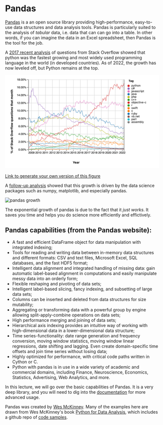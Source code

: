 # Pandas

[Pandas](http://pandas.pydata.org/) is a an open source library providing high-performance, easy-to-use data structures and data analysis tools. Pandas is particularly suited to the analysis of _tabular_ data, i.e. data that can can go into a table. In other words, if you can imagine the data in an Excel spreadsheet, then Pandas is the tool for the job.

A [2017 recent analysis](https://stackoverflow.blog/2017/09/06/incredible-growth-python/) of questions from Stack Overflow showed that python was the fastest growing and most widely used programming language in the world (in developed countries).
As of 2022, the growth has now leveled off, but Python remains at the top.

![python growth](../images/trends.png)

[Link to generate your own version of this figure](https://insights.stackoverflow.com/trends?tags=java%2Cc%2Cc%2B%2B%2Cpython%2Cc%23%2Cvb.net%2Cjavascript%2Cassembly%2Cphp%2Cperl%2Cruby%2Cvb%2Cswift%2Cr%2Cobjective-c)

A [follow-up analysis](https://149351115.v2.pressablecdn.com/wp-content/uploads/2017/09/related_tags_over_time-1-2000x2000.png) showed that this growth is driven by the data science packages such as numpy, matplotlib, and especially pandas.

![pandas growth](https://149351115.v2.pressablecdn.com/wp-content/uploads/2017/09/related_tags_over_time-1-2000x2000.png)

The exponential growth of pandas is due to the fact that it _just works_. It saves you time and helps you do science more efficiently and effictively.

## Pandas capabilities (from the Pandas website):

* A fast and efficient DataFrame object for data manipulation with integrated indexing;
* Tools for reading and writing data between in-memory data structures and different formats: CSV and text files, Microsoft Excel, SQL databases, and the fast HDF5 format;
* Intelligent data alignment and integrated handling of missing data: gain automatic label-based alignment in computations and easily manipulate messy data into an orderly form;
* Flexible reshaping and pivoting of data sets;
* Intelligent label-based slicing, fancy indexing, and subsetting of large data sets;
* Columns can be inserted and deleted from data structures for size mutability;
* Aggregating or transforming data with a powerful group by engine allowing split-apply-combine operations on data sets;
* High performance merging and joining of data sets;
* Hierarchical axis indexing provides an intuitive way of working with high-dimensional data in a lower-dimensional data structure;
* Time series-functionality: date range generation and frequency conversion, moving window statistics, moving window linear regressions, date shifting and lagging. Even create domain-specific time offsets and join time series without losing data;
* Highly optimized for performance, with critical code paths written in Cython or C.
* Python with pandas is in use in a wide variety of academic and commercial domains, including Finance, Neuroscience, Economics, Statistics, Advertising, Web Analytics, and more.

In this lecture, we will go over the basic capabilities of Pandas. It is a very deep library, and you will need to dig into the [documentation](http://pandas.pydata.org/pandas-docs/stable/) for more advanced usage.

Pandas was created by [Wes McKinney](http://wesmckinney.com/). Many of the examples here are drawn from Wes McKinney's book [Python for Data Analysis](http://shop.oreilly.com/product/0636920023784.do), which includes a github repo of [code samples](https://github.com/wesm/pydata-book).
